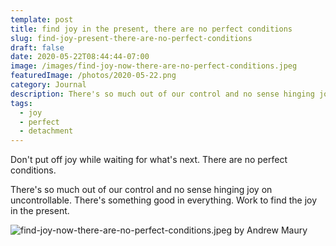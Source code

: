```yaml
---
template: post
title: find joy in the present, there are no perfect conditions
slug: find-joy-present-there-are-no-perfect-conditions
draft: false
date: 2020-05-22T08:44:44-07:00
image: /images/find-joy-now-there-are-no-perfect-conditions.jpeg
featuredImage: /photos/2020-05-22.png
category: Journal
description: There's so much out of our control and no sense hinging joy on uncontrollable. There's something good in everything. Work to find the joy in the present.
tags:
  - joy
  - perfect
  - detachment
---
```

Don't put off joy while waiting for what's next. There are no perfect conditions.

There's so much out of our control and no sense hinging joy on uncontrollable. There's something good in everything. Work to find the joy in the present.

![find-joy-now-there-are-no-perfect-conditions.jpeg by Andrew Maury](/images/find-joy-now-there-are-no-perfect-conditions.jpeg)
